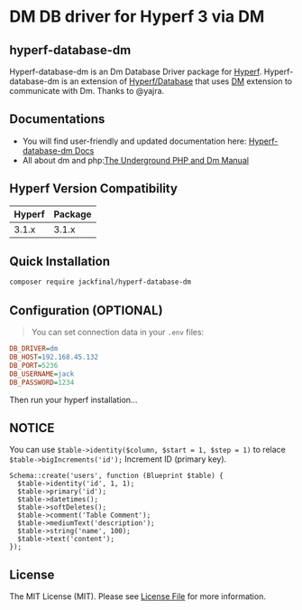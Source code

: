 # DM DB driver for Hyperf 3 via DM

## hyperf-database-dm

Hyperf-database-dm is an Dm Database Driver package for [Hyperf](https://www.hyperf.io/). Hyperf-database-dm is an extension of [Hyperf/Database](https://github.com/hyperf/database) that uses [DM](https://eco.dameng.com/document/dm/zh-cn/faq/faq-php.html#PHP-Startup-Unable-to-load-dynamic-library) extension to communicate with Dm. Thanks to @yajra.

## Documentations

- You will find user-friendly and updated documentation here: [Hyperf-database-dm Docs](https://github.com/jackfinal/hyperf-database-dm)
- All about dm and php:[The Underground PHP and Dm Manual](https://eco.dameng.com/document/dm/zh-cn/app-dev/php-php.html)

## Hyperf Version Compatibility

 Hyperf   | Package
:---------|:----------
 3.1.x    | 3.1.x

## Quick Installation

```bash
composer require jackfinal/hyperf-database-dm
```

## Configuration (OPTIONAL)

> You can set connection data in your `.env` files:

```ini
DB_DRIVER=dm
DB_HOST=192.168.45.132
DB_PORT=5236
DB_USERNAME=jack
DB_PASSWORD=1234
```

Then run your hyperf installation...

## NOTICE

You can use `$table->identity($column, $start = 1, $step = 1)` to relace `$table->bigIncrements('id');` Increment ID (primary key).

```
Schema::create('users', function (Blueprint $table) {
  $table->identity('id', 1, 1);
  $table->primary('id');
  $table->datetimes();
  $table->softDeletes();
  $table->comment('Table Comment');
  $table->mediumText('description');  
  $table->string('name', 100);
  $table->text('content');
});
```


## License

The MIT License (MIT). Please see [License File](LICENSE.md) for more information.

[link-author]: https://github.com/jackfinal